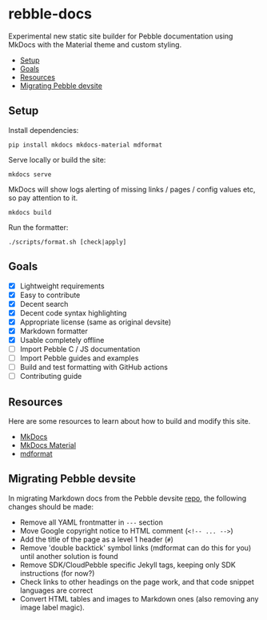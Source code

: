 # rebble-docs

Experimental new static site builder for Pebble documentation using MkDocs with
the Material theme and custom styling.

- [Setup](#setup)
- [Goals](#goals)
- [Resources](#resources)
- [Migrating Pebble devsite](#migrating-pebble-devsite)

## Setup

Install dependencies:

```
pip install mkdocs mkdocs-material mdformat
```

Serve locally or build the site:

```
mkdocs serve
```

MkDocs will show logs alerting of missing links / pages / config values etc, so
pay attention to it.

```
mkdocs build
```

Run the formatter:

```
./scripts/format.sh [check|apply]
```

## Goals

- [x] Lightweight requirements
- [x] Easy to contribute
- [x] Decent search
- [x] Decent code syntax highlighting
- [x] Appropriate license (same as original devsite)
- [x] Markdown formatter
- [x] Usable completely offline
- [ ] Import Pebble C / JS documentation
- [ ] Import Pebble guides and examples
- [ ] Build and test formatting with GitHub actions
- [ ] Contributing guide

## Resources

Here are some resources to learn about how to build and modify this site.

- [MkDocs](https://www.mkdocs.org/)
- [MkDocs Material](https://squidfunk.github.io/mkdocs-material/setup/)
- [mdformat](https://github.com/hukkin/mdformat)

## Migrating Pebble devsite

In migrating Markdown docs from the Pebble devsite
[repo](https://github.com/google/pebble), the following changes should be made:

- Remove all YAML frontmatter in `---` section
- Move Google copyright notice to HTML comment (`<!-- ... -->`)
- Add the title of the page as a level 1 header (`#`)
- Remove 'double backtick' symbol links (mdformat can do this for you) until another solution is found
- Remove SDK/CloudPebble specific Jekyll tags, keeping only SDK instructions (for now?)
- Check links to other headings on the page work, and that code snippet languages are correct
- Convert HTML tables and images to Markdown ones (also removing any image label magic).
